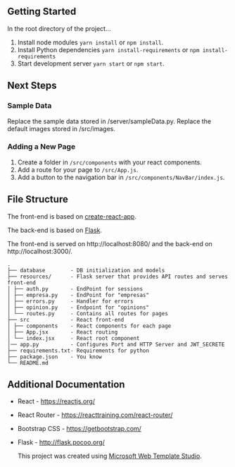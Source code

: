 ## Getting Started

In the root directory of the project...

1. Install node modules `yarn install` or `npm install`.
2. Install Python dependencies `yarn install-requirements` or `npm install-requirements`
2. Start development server `yarn start` or `npm start`.

## Next Steps


### Sample Data

Replace the sample data stored in /server/sampleData.py.
Replace the default images stored in /src/images.



### Adding a New Page

1. Create a folder in `/src/components` with your react components.
2. Add a route for your page to `/src/App.js`.
3. Add a button to the navigation bar in `/src/components/NavBar/index.js`.


## File Structure

The front-end is based on [create-react-app](https://github.com/facebook/create-react-app).

The back-end is based on [Flask](https://github.com/pallets/flask).

The front-end is served on http://localhost:8080/ and the back-end on http://localhost:3000/.

```
.
├── database 		- DB initialization and models
├── resources/ 		- Flask server that provides API routes and serves front-end
│ ├── auth.py 		- EndPoint for sessions
│ ├── empresa.py 	- EndPoint for "empresas"
│ ├── errors.py 	- Handler for errors
│ ├── opinion.py 	- Endpoint for "opinions"
│ └── routes.py 	- Contains all routes for pages
├── src 			- React front-end
│ ├── components 	- React components for each page
│ ├── App.jsx 		- React routing
│ └── index.jsx 	- React root component
│── app.py 			- Configures Port and HTTP Server and JWT_SECRETE
├── requirements.txt- Requirements for python
├── package.json 	- You know
└── README.md
```

## Additional Documentation


- React - https://reactjs.org/
- React Router - https://reacttraining.com/react-router/

- Bootstrap CSS - https://getbootstrap.com/
- Flask - http://flask.pocoo.org/


  This project was created using [Microsoft Web Template Studio](https://github.com/Microsoft/WebTemplateStudio).
